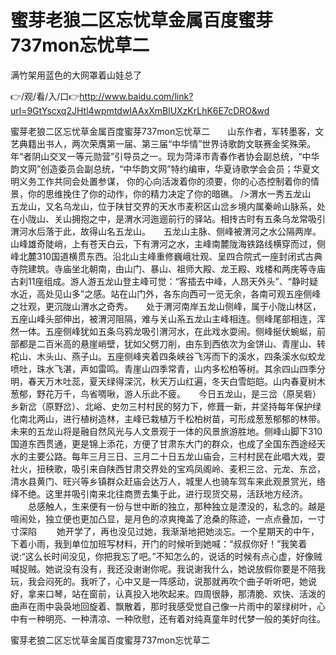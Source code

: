 # 蜜芽老狼二区忘忧草金属百度蜜芽737mon忘忧草二
满竹架用蓝色的大网罩着山娃总了

👉/观/看/入/口👉http://www.baidu.com/link?url=9GtYscxq2JHtl4wpmtdwIAAxXmBlUXzKrLhK6E7cDRO&wd

蜜芽老狼二区忘忧草金属百度蜜芽737mon忘忧草二　　山东作者，军转墨客，文艺典籍出书人，两次荣膺第一届、第三届“中华情”世界诗歌韵文联赛金奖殊荣。年“者阴山交叉一等元勋营”引导员之一。现为菏泽市青春作者协会副总统，“中华韵文网”创造委员会副总统，“中华韵文网”特约编审，华夏诗歌学会会员；华夏文明义务工作共同会处置参谋，
你的心向活泼着你的须要，你的心态控制着你的情景，你的思维挽住了你的动作，你的精力决定了你的暗礁。
/>渭水一秀五龙山　　五龙山，又名乌龙山，位于陕甘交界的天水市麦积区山岔乡境内属秦岭山脉系，处在小陇山、关山拥抱之中，是渭水河迤逦前行的驿站。相抟古时有五条乌龙常吸引渭河水后落于此，故得山名五龙山。　　五龙山主脉、侧峰被渭河之水公隔两岸。山峰雄奇陡峭，上有苍天白云，下有渭河之水，主峰南麓陇海铁路线横穿而过，侧峰北麓310国道横贯东西。沿北山主峰重修巍峨壮观、呈四合院式一座封闭式古典寺院建筑。寺庙坐北朝南，由山门、暴山、祖师大殿、龙王殿、戏楼和两庑等寺庙古刹11座组成。游人游五龙山登主峰可觉：“客插去中峰，人昂天外头”、“静时疑水近，高处见山多”之感。站在山门外，各东向西可一览无余，各南可观五座侧峰之壮观，更沉陇山渭水之奇秀。　　处于渭河南岸五龙山侧峰，属于小陇山林区，五座山峰头部伸出，被渭河阻隔，难与关山系五龙山主峰相连。侧峰尾部相连，浑然一体。五座侧峰犹如五条乌鸦龙吸引渭河水，在此戏水耍闹。侧峰挻伏蜿蜒，前部都是二百米高的悬崖峭壁，犹如父劈刀削，由东到西依次为金饼山、青崖山、转柁山、木头山、燕子山。五座侧峰夹着四条峡谷飞泻而下的溪水，四条溪水似蛟龙喷吐，珠水飞湛，声如雷鸣。青崖山四季常青，山内多松柏等树。其余四山四季分明，春天万木吐蕊，夏天绿得深沉，秋天万山红遍，冬天白雪皑皑。山内春夏树木葱郁，野花万千，鸟省啁啾，游人乐此不疲。　　今日五龙山，是三岔（原吴砦）乡新岔（原野岔）、北峪、史勿三村村民的努力下，修葺一新，并坚持每年保护绿化南北两山，进行植树造林，主峰已栽植万千松柏树苗，可形成葱葱郁郁的林带。未来的五龙山将是融自然风光与人文景观于一体的风景旅游胜地。侧峰山脚下310国道东西贯通，更是锦上添花，方便了甘肃东大门的群众，也成了全国东西途经天水的主要公路。每年三月三日、三月二十日五龙山庙会，三村村民在此唱大戏，耍社火，扭秧歌，吸引来自陕西甘肃交界处的宝鸡凤阁岭、麦积三岔、元龙、东岔，清水县黄门、旺兴等乡镇群众赶庙会达万人，城里人也骑车驾车来此观景赏光，络绎不绝。这里并吸引南来北往商贾去集于此，进行现货交易，活跃地方经济。
　　总感触人，生来便有一份与世中断的独立，那种独立是湮没的，私念的。越是喧闹处，独立便也更加凸显，是月色的凉爽掩盖了沧桑的陈迹，一点点叠加，一寸寸深陷
　　她开学了，再也没见过她，我渐渐地把她淡忘。一个星期天的中午，下着小雨，我到单位加班写材料，开门的时候听到她喊：“叔叔你好！”我笑着说:“这么长时间没见，你把我忘了吧。”不知怎么的，说话的时候有点心虚，好像贼喊捉贼。她说没有没有，我还没谢谢你呢。我说谢我什么，她说放假你要是不陪我玩，我会闷死的。我听了，心中又是一阵感动，说那就再吹个曲子听听吧，她说好，拿来口琴，站在窗前，认真投入地吹起来。四周很静，那清脆、欢快、活泼的曲声在雨中袅袅地回旋着、飘散着，那时我感受觉自己像一片雨中的翠绿树叶，心中有一种明亮、一种清凉、一种欣慰，还有着对纯真童年时代梦一般的美好向往。

蜜芽老狼二区忘忧草金属百度蜜芽737mon忘忧草二
